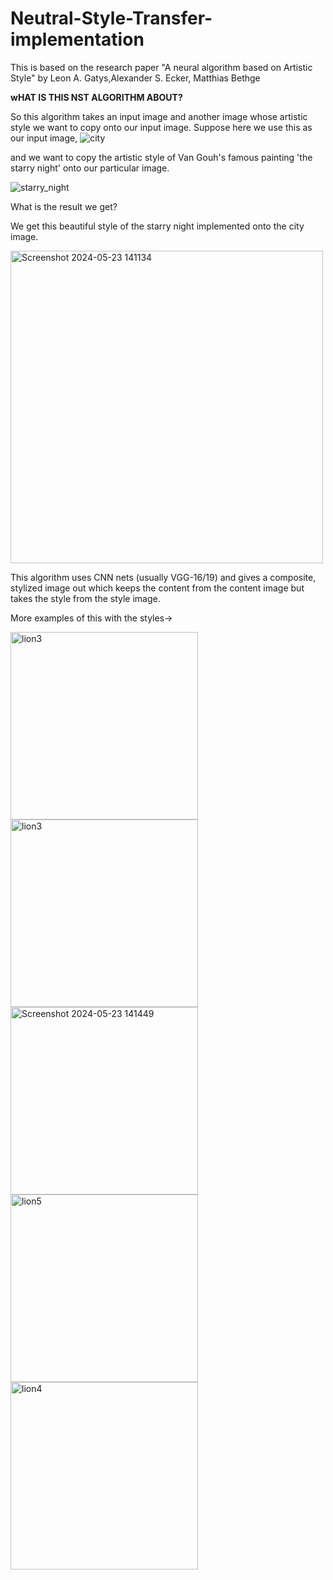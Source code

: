 # Neutral-Style-Transfer-implementation
This is based on the research paper "A neural algorithm based on Artistic Style" by Leon A. Gatys,Alexander S. Ecker, Matthias Bethge

**wHAT IS THIS NST ALGORITHM ABOUT?**

So this algorithm takes an input image and another image whose artistic style we want to copy onto our input image.
Suppose here we use this as our input image, 
![city](https://github.com/YashDaga874/Neutral-Style-Transfer-implementation/assets/118438239/635a45b6-fa72-4485-8d68-034c2749bbd6)

and we want to copy the artistic style of Van Gouh's famous painting 'the starry night' onto our particular image.

![starry_night](https://github.com/YashDaga874/Neutral-Style-Transfer-implementation/assets/118438239/2389ea97-5112-4206-be91-77d6f26ef44a) 

What is the result we get? 

We get this beautiful style of the starry night implemented onto the city image.

<img width="500" alt="Screenshot 2024-05-23 141134" src="https://github.com/YashDaga874/Neutral-Style-Transfer-implementation/assets/118438239/d9b032e4-cdcb-438a-9ca4-f9c720ec801b">

This algorithm uses CNN nets (usually VGG-16/19) and gives a composite, stylized image out which keeps the content from the content image but takes the style from the style image.

More examples of this with the styles->



<img width="300" alt="lion3" src="https://github.com/YashDaga874/Neutral-Style-Transfer-implementation/assets/118438239/8e695931-6e9b-48a9-8b6b-33e2b13420ee">
<img width="300" alt="lion3" src="https://github.com/YashDaga874/Neutral-Style-Transfer-implementation/assets/118438239/533da69b-313d-4d82-b7b8-f37273bd6157">
<img width="300" alt="Screenshot 2024-05-23 141449" src="https://github.com/YashDaga874/Neutral-Style-Transfer-implementation/assets/118438239/0d84902f-9e37-44e8-bae4-b4eee7e3d007">
<img width="300" alt="lion5" src="https://github.com/YashDaga874/Neutral-Style-Transfer-implementation/assets/118438239/fd807094-c7d3-46e9-969f-24b0cf877e00">
<img width="300" alt="lion4" src="https://github.com/YashDaga874/Neutral-Style-Transfer-implementation/assets/118438239/8307dadf-4519-4293-a05b-4692e9515a3e">



